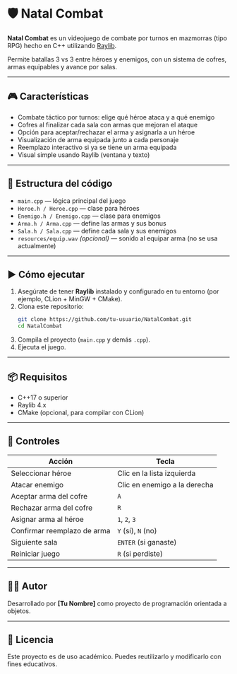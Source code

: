 # 🛡️ Natal Combat

**Natal Combat** es un videojuego de combate por turnos en mazmorras (tipo RPG) hecho en C++ utilizando [Raylib](https://www.raylib.com/).  

Permite batallas 3 vs 3 entre héroes y enemigos, con un sistema de cofres, armas equipables y avance por salas.

---

## 🎮 Características

- Combate táctico por turnos: elige qué héroe ataca y a qué enemigo
- Cofres al finalizar cada sala con armas que mejoran el ataque
- Opción para aceptar/rechazar el arma y asignarla a un héroe
- Visualización de arma equipada junto a cada personaje
- Reemplazo interactivo si ya se tiene un arma equipada
- Visual simple usando Raylib (ventana y texto)

---

## 🧱 Estructura del código

- `main.cpp` — lógica principal del juego
- `Heroe.h / Heroe.cpp` — clase para héroes
- `Enemigo.h / Enemigo.cpp` — clase para enemigos
- `Arma.h / Arma.cpp` — define las armas y sus bonus
- `Sala.h / Sala.cpp` — define cada sala y sus enemigos
- `resources/equip.wav` *(opcional)* — sonido al equipar arma (no se usa actualmente)

---

## ▶️ Cómo ejecutar

1. Asegúrate de tener **Raylib** instalado y configurado en tu entorno (por ejemplo, CLion + MinGW + CMake).
2. Clona este repositorio:
   ```bash
   git clone https://github.com/tu-usuario/NatalCombat.git
   cd NatalCombat
   ```
3. Compila el proyecto (`main.cpp` y demás `.cpp`).
4. Ejecuta el juego.

---

## 📦 Requisitos

- C++17 o superior
- Raylib 4.x
- CMake (opcional, para compilar con CLion)

---

## 📌 Controles

| Acción                       | Tecla                    |
|-----------------------------|--------------------------|
| Seleccionar héroe           | Clic en la lista izquierda |
| Atacar enemigo              | Clic en enemigo a la derecha |
| Aceptar arma del cofre      | `A`                      |
| Rechazar arma del cofre     | `R`                      |
| Asignar arma al héroe       | `1`, `2`, `3`            |
| Confirmar reemplazo de arma | `Y` (sí), `N` (no)       |
| Siguiente sala              | `ENTER` (si ganaste)     |
| Reiniciar juego             | `R` (si perdiste)        |

---

## 🧑‍💻 Autor

Desarrollado por **[Tu Nombre]** como proyecto de programación orientada a objetos.

---

## 📜 Licencia

Este proyecto es de uso académico. Puedes reutilizarlo y modificarlo con fines educativos.

